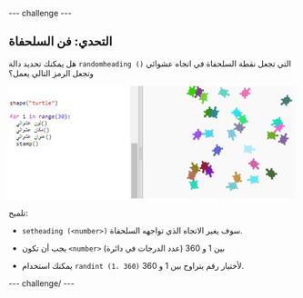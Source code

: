 --- challenge ---

## التحدي: فن السلحفاة

هل يمكنك تحديد دالة `randomheading ()` التي تجعل نقطة السلحفاة في اتجاه عشوائي وتجعل الرمز التالي يعمل؟

![لقطة للشاشة](images/modern-turtle-art.png)

تلميح:

- `setheading (<number>)` سوف يغير الاتجاه الذي تواجهه السلحفاة.

- يجب أن تكون `<number>` بين 1 و 360 (عدد الدرجات في دائرة)

- يمكنك استخدام `randint (1، 360)` لأختيار رقم يتراوح بين 1 و 360.

--- challenge/ ---